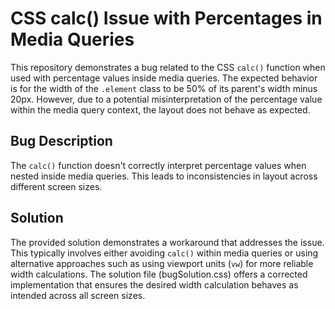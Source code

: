 # CSS calc() Issue with Percentages in Media Queries

This repository demonstrates a bug related to the CSS `calc()` function when used with percentage values inside media queries.  The expected behavior is for the width of the `.element` class to be 50% of its parent's width minus 20px. However, due to a potential misinterpretation of the percentage value within the media query context, the layout does not behave as expected.

## Bug Description

The `calc()` function doesn't correctly interpret percentage values when nested inside media queries. This leads to inconsistencies in layout across different screen sizes.

## Solution

The provided solution demonstrates a workaround that addresses the issue.  This typically involves either avoiding `calc()` within media queries or using alternative approaches such as using viewport units (`vw`) for more reliable width calculations. The solution file (bugSolution.css) offers a corrected implementation that ensures the desired width calculation behaves as intended across all screen sizes.